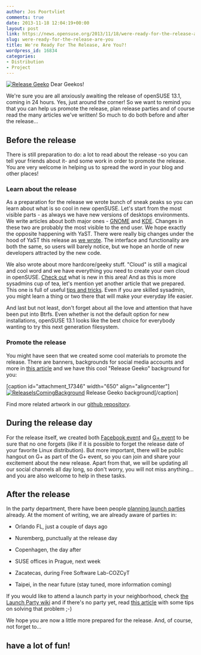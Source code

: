 ```yaml
---
author: Jos Poortvliet
comments: true
date: 2013-11-18 12:04:19+00:00
layout: post
link: https://news.opensuse.org/2013/11/18/were-ready-for-the-release-are-you/
slug: were-ready-for-the-release-are-you
title: We're Ready For The Release, Are You?!
wordpress_id: 16834
categories:
- Distribution
- Project
---
```


[![Release Geeko](//news.opensuse.org/wp-content/uploads/2013/11/Release-Geeko-300x267.png)](//news.opensuse.org/wp-content/uploads/2013/11/Release-Geeko.png)
Dear Geekos!

We're sure you are all anxiously awaiting the release of openSUSE 13.1, coming in 24 hours. Yes, just around the corner! So we want to remind you that you can help us promote the release, plan release parties and of course read the many articles we've written! So much to do both before and after the release...



## Before the release


There is still preparation to do: a lot to read about the release -so you can tell your friends about it- and some work in order to promote the release. You are very welcome in helping us to spread the word in your blog and other places!



### Learn about the release



As a preparation for the release we wrote bunch of sneak peaks so you can learn about what is so cool in new openSUSE. Let's start from the most visible parts - as always we have new versions of desktops environments. We write articles about both major ones - [GNOME](//news.opensuse.org/?p=16793) and [KDE](//news.opensuse.org/?p=17213). Changes in these two are probably the most visible to the end user. We hope exactly the opposite happening with YaST. There were really big changes under the hood of YaST this release as [we wrote](//news.opensuse.org/?p=16681). The interface and functionality are both the same, so users will barely notice, but we hope an horde of new developers attracted by the new code.

We also wrote about more hardcore/geeky stuff. "Cloud" is still a magical and cool word and we have everything you need to create your own cloud in openSUSE. [Check out](//news.opensuse.org/2013/10/17/openstack-havana-and-opensuse/) what is new in this area! And as this is more sysadmins cup of tea, let's mention yet another article that we prepared. This one is full of useful [tips and tricks](https://news.opensuse.org/?p=16829). Even if you are skilled sysadmin, you might learn a thing or two there that will make your everyday life easier.

And last but not least, don't forget about all the love and attention that have been put into Btrfs. Even whether is not the default option for new installations, openSUSE 13.1 looks like the best choice for everybody wanting to try this next generation filesystem.



### Promote the release



You might have seen that we created some cool materials to promote the release. There are banners, backgrounds for social media accounts and more in [this article](https://news.opensuse.org/?p=16835) and we have this cool "Release Geeko" background for you:

[caption id="attachment_17346" width="650" align="aligncenter"][![ReleaseIsComingBackground](//news.opensuse.org/wp-content/uploads/2013/11/ReleaseIsComingBackground.jpg)](//news.opensuse.org/wp-content/uploads/2013/11/ReleaseIsComingBackground.jpg) Release Geeko background[/caption]

Find more related artwork in our [github repository](https://github.com/openSUSE/artwork/tree/master/Marketing%20Materials/Events/Releases/13.1%20release%20is%20coming).



## During the release day



For the release itself, we created both [Facebook event](https://www.facebook.com/events/1420472541503092/) and [G+ event](https://plus.google.com/events/c41ppnm1vm0l29d9mdt27kqtdj4) to be sure that no one forgets (like if it is possible to forget the release date of your favorite Linux distribution). But more important, there will be public hangout on G+ as part of the G+ event, so you can join and share your excitement about the new release. Apart from that, we will be updating all our social channels all day long, so don't worry, you will not miss anything... and you are also welcome to help in these tasks.



## After the release



In the party department, there have been people [planning launch parties](https://news.opensuse.org/?p=16826) already. At the moment of writing, we are already aware of parties in:




  * Orlando FL, just a couple of days ago


  * Nuremberg, punctually at the release day


  * Copenhagen, the day after


  * SUSE offices in Prague, next week


  * Zacatecas, during Free Software Lab-COZCyT


  * Taipei, in the near future (stay tuned, more information coming) 


If you would like to attend a launch party in your neighborhood, check [the Launch Party wiki](https://en.opensuse.org/openSUSE:Launch_parties) and if there's no party yet, read [this article](https://news.opensuse.org/?p=16826) with some tips on solving that problem ;-)

We hope you are now a little more prepared for the release. And, of course, not forget to...


## have a lot of fun!
